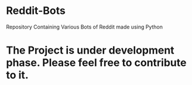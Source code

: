 # Reddit-Bots
Repository Containing Various Bots of Reddit made using Python
# The Project is under development phase. Please feel free to contribute to it.
